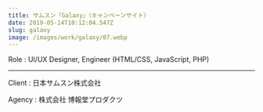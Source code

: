 ```yaml
---
title: サムスン「Galaxy」（キャンペーンサイト）
date: 2019-05-14T10:12:04.547Z
slug: galaxy
image: /images/work/galaxy/07.webp
---
```

Role : UI/UX Designer, Engineer (HTML/CSS, JavaScript, PHP)

- - -

Client : 日本サムスン株式会社

Agency : 株式会社 博報堂プロダクツ